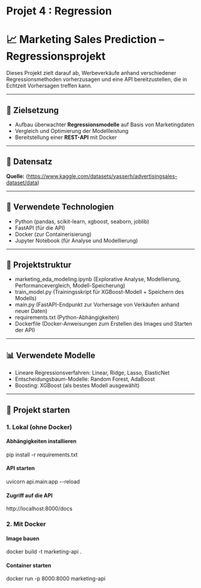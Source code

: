 ﻿# Projet 4 : Regression 
# 📈 Marketing Sales Prediction – Regressionsprojekt

Dieses Projekt zielt darauf ab, Werbeverkäufe anhand verschiedener Regressionsmethoden vorherzusagen und eine API bereitzustellen, die in Echtzeit Vorhersagen treffen kann.

---

## 🎯 Zielsetzung

- Aufbau überwachter **Regressionsmodelle** auf Basis von Marketingdaten
- Vergleich und Optimierung der Modellleistung
- Bereitstellung einer **REST-API** mit Docker

---

## 📁 Datensatz

**Quelle:** (https://www.kaggle.com/datasets/yasserh/advertisingsales-dataset/data) 

---

## 🧰 Verwendete Technologien

- Python (pandas, scikit-learn, xgboost, seaborn, joblib)
- FastAPI (für die API)
- Docker (zur Containerisierung)
- Jupyter Notebook (für Analyse und Modellierung)

---

## 📂 Projektstruktur
- marketing_eda_modeling.ipynb (Explorative Analyse, Modellierung, Performancevergleich, Modell-Speicherung)
- train_model.py (Trainingsskript für XGBoost-Modell + Speichern des Modells)
- main.py (FastAPI-Endpunkt zur Vorhersage von Verkäufen anhand neuer Daten)
- requirements.txt (Python-Abhängigkeiten)
- Dockerfile (Docker-Anweisungen zum Erstellen des Images und Starten der API)

---

## 📊 Verwendete Modelle

- Lineare Regressionsverfahren: Linear, Ridge, Lasso, ElasticNet
- Entscheidungsbaum-Modelle: Random Forest, AdaBoost
- Boosting: XGBoost (als bestes Modell ausgewählt)

---

## 🚀 Projekt starten

### 1. Lokal (ohne Docker)

#### Abhängigkeiten installieren
pip install -r requirements.txt

#### API starten
uvicorn api.main:app --reload

#### Zugriff auf die API
http://localhost:8000/docs

### 2. Mit Docker

#### Image bauen
docker build -t marketing-api .

#### Container starten
docker run -p 8000:8000 marketing-api
